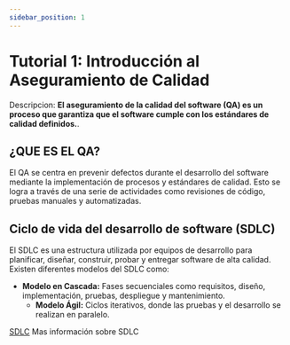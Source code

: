 ```yaml
---
sidebar_position: 1
---
```


# Tutorial 1: Introducción al Aseguramiento de Calidad

Descripcion: **El aseguramiento de la calidad del software (QA) es un proceso que garantiza que el software cumple con los estándares de calidad definidos.**.

## ¿QUE ES EL QA?

El QA se centra en prevenir defectos durante el desarrollo del software mediante la implementación de procesos y estándares de calidad. Esto se logra a través de una serie de actividades como revisiones de código, pruebas manuales y automatizadas.

## Ciclo de vida del desarrollo de software (SDLC)

El SDLC es una estructura utilizada por equipos de desarrollo para planificar, diseñar, construir, probar y entregar software de alta calidad. Existen diferentes modelos del SDLC como:

- **Modelo en Cascada:** Fases secuenciales como requisitos, diseño, implementación, pruebas, despliegue y   mantenimiento.
  - **Modelo Ágil:** Ciclos iterativos, donde las pruebas y el desarrollo se realizan en paralelo.

[SDLC](https://en.wikipedia.org/wiki/Systems_development_life_cycle) Mas información sobre SDLC

<!-- ## Generate a new site

Generate a new Docusaurus site using the **classic template**.

The classic template will automatically be added to your project after you run the command:

```bash
npm init docusaurus@latest my-website classic
```

You can type this command into Command Prompt, Powershell, Terminal, or any other integrated terminal of your code editor.

The command also installs all necessary dependencies you need to run Docusaurus.

## Start your site

Run the development server:

```bash
cd my-website
npm run start
```

The `cd` command changes the directory you're working with. In order to work with your newly created Docusaurus site, you'll need to navigate the terminal there.

The `npm run start` command builds your website locally and serves it through a development server, ready for you to view at http://localhost:3000/.

Open `docs/intro.md` (this page) and edit some lines: the site **reloads automatically** and displays your changes. -->
